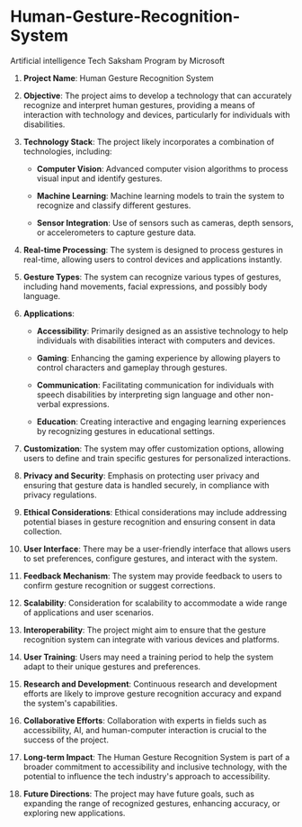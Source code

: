 # Human-Gesture-Recognition-System
Artificial intelligence Tech Saksham  Program by Microsoft

1. **Project Name**: Human Gesture Recognition System

2. **Objective**: The project aims to develop a technology that can accurately recognize and interpret human gestures, providing a means of interaction with technology and devices, particularly for individuals with disabilities.

3. **Technology Stack**: The project likely incorporates a combination of technologies, including:

   - **Computer Vision**: Advanced computer vision algorithms to process visual input and identify gestures.
   
   - **Machine Learning**: Machine learning models to train the system to recognize and classify different gestures.
   
   - **Sensor Integration**: Use of sensors such as cameras, depth sensors, or accelerometers to capture gesture data.

4. **Real-time Processing**: The system is designed to process gestures in real-time, allowing users to control devices and applications instantly.

5. **Gesture Types**: The system can recognize various types of gestures, including hand movements, facial expressions, and possibly body language.

6. **Applications**:
   
   - **Accessibility**: Primarily designed as an assistive technology to help individuals with disabilities interact with computers and devices.
   
   - **Gaming**: Enhancing the gaming experience by allowing players to control characters and gameplay through gestures.
   
   - **Communication**: Facilitating communication for individuals with speech disabilities by interpreting sign language and other non-verbal expressions.
   
   - **Education**: Creating interactive and engaging learning experiences by recognizing gestures in educational settings.

7. **Customization**: The system may offer customization options, allowing users to define and train specific gestures for personalized interactions.

8. **Privacy and Security**: Emphasis on protecting user privacy and ensuring that gesture data is handled securely, in compliance with privacy regulations.

9. **Ethical Considerations**: Ethical considerations may include addressing potential biases in gesture recognition and ensuring consent in data collection.

10. **User Interface**: There may be a user-friendly interface that allows users to set preferences, configure gestures, and interact with the system.

11. **Feedback Mechanism**: The system may provide feedback to users to confirm gesture recognition or suggest corrections.

12. **Scalability**: Consideration for scalability to accommodate a wide range of applications and user scenarios.

13. **Interoperability**: The project might aim to ensure that the gesture recognition system can integrate with various devices and platforms.

14. **User Training**: Users may need a training period to help the system adapt to their unique gestures and preferences.

15. **Research and Development**: Continuous research and development efforts are likely to improve gesture recognition accuracy and expand the system's capabilities.

16. **Collaborative Efforts**: Collaboration with experts in fields such as accessibility, AI, and human-computer interaction is crucial to the success of the project.

17. **Long-term Impact**: The Human Gesture Recognition System is part of a broader commitment to accessibility and inclusive technology, with the potential to influence the tech industry's approach to accessibility.

18. **Future Directions**: The project may have future goals, such as expanding the range of recognized gestures, enhancing accuracy, or exploring new applications.
